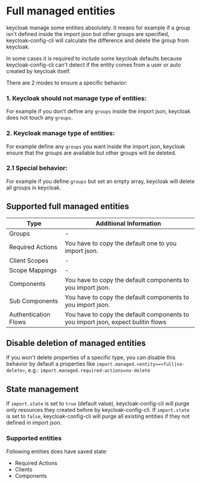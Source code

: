 # Full managed entities

keycloak manage some entities absolutely. It means for example if a group isn't defined
inside the import json but other groups are specified, keycloak-config-cli will calculate the
difference and delete the group from keycloak.

In some cases it is required to include some keycloak defaults because keycloak-config-cli can't
detect if the entity comes from a user or auto created by keycloak itself.

There are 2 modes to ensure a specific behavior:

### 1. Keycloak should not manage type of entities:

For example if you don't define any `groups` inside the import json, keycloak does not touch any `groups`.

### 2. Keycloak manage type of entities:

For example define any `groups` you want inside the import json, keycloak ensure that the groups are available but other
groups will be deleted.

### 2.1 Special behavior:

For example if you define `groups` but set an empty array, keycloak will delete all groups in keycloak.

## Supported full managed entities

| Type                 | Additional Information                                      |
| -------------------- | ----------------------------------------------------------- |
| Groups               | -                                                           |
| Required Actions     | You have to copy the default one to you import json.        |
| Client Scopes        | -                                                           |
| Scope Mappings       | -                                                           |
| Components           | You have to copy the default components to you import json. |
| Sub Components       | You have to copy the default components to you import json. |
| Authentication Flows | You have to copy the default components to you import json, expect bulitin flows |

## Disable deletion of managed entities

If you won't delete properties of a specific type, you can disable this behavior by default a properties like `import.managed.<entity>=<full|no-delete>`, e.g.:
`import.managed.required-actions=no-delete`

## State management

If `import.state` is set to `true` (default value), keycloak-config-cli will purge only resources they created before by keycloak-config-cli.
If `import.state` is set to `false`, keycloak-config-cli will purge all existing entities if they not defined in import json.

### Supported entities

Following entities does have saved state:

- Required Actions
- Clients
- Components
